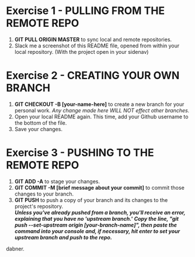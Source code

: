 # Exercise 1 - PULLING FROM THE REMOTE REPO
  1.  **GIT PULL ORIGIN MASTER** to sync local and remote repositories.
  2.  Slack me a screenshot of this README file, opened from within your local repository. (With the project open in your sidenav)
# Exercise 2 - CREATING YOUR OWN BRANCH
  1.  **GIT CHECKOUT -B [your-name-here]** to create a new branch for your personal work.  *Any change made here WILL NOT effect other branches.*
  2.  Open your local README again.  This time, add your Github username to the bottom of the file.
  3.  Save your changes.
# Exercise 3 - PUSHING TO THE REMOTE REPO
  1.  **GIT ADD -A** to stage your changes.
  2.  **GIT COMMIT -M [brief message about your commit]** to commit those changes to your branch.
  3.  **GIT PUSH** to push a copy of your branch and its changes to the project's repository.  
      ***Unless you've already pushed from a branch, you'll receive an error, explaining that you have no 'upstream branch.'***
      ***Copy the line, &quot;git push --set-upstream origin [your-branch-name]&quot;, then paste the command into your console and, if necessary, hit enter to set your upstream branch and push to the repo.***

dabner.
